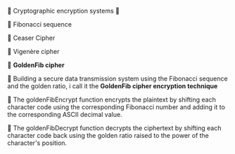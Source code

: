 🍁 Cryptographic encryption systems 🌿

🍁 Fibonacci sequence

🍁 Ceaser Cipher

🍁 Vigenère cipher

🍁 **GoldenFib cipher**

🌿 Building a secure data transmission system using the
Fibonacci sequence and the golden ratio, i call it
the **GoldenFib cipher encryption technique**

🍁 The goldenFibEncrypt function encrypts the plaintext by shifting each character code using the corresponding Fibonacci number and adding it to the corresponding ASCII decimal value. 

🍁 The goldenFibDecrypt function decrypts the ciphertext by shifting each character code back using the golden ratio raised to the power of the character's position.